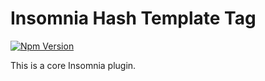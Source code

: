 # Insomnia Hash Template Tag

[![Npm Version](https://img.shields.io/npm/v/insomnia-plugin-hash.svg)](https://www.npmjs.com/package/insomnia-plugin-hash)

This is a core Insomnia plugin.

